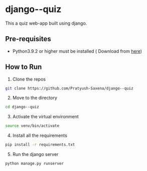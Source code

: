 # django--quiz
This a quiz web-app built using django.

## Pre-requisites
* Python3.9.2 or higher must be installed ( Download from [here](https://www.python.org/downloads/))

## How to Run
 1. Clone the repos
```bash
git clone https://github.com/Pratyush-Saxena/django--quiz
```
2. Move to the directory
```bash
cd django--quiz
```
3. Activate the virtual environment
```bash
source venv/bin/activate
```
4. Install all the requirements
```bash
pip install -r requirements.txt
```
5. Run the django server
``` bash
python manage.py runserver
```
